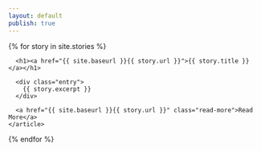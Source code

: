 ```yaml
--- 
layout: default
publish: true
---
```


<div class="stories">
  {% for story in site.stories %}
    <article class="story">

      <h1><a href="{{ site.baseurl }}{{ story.url }}">{{ story.title }}</a></h1>

      <div class="entry">
        {{ story.excerpt }}
      </div>

      <a href="{{ site.baseurl }}{{ story.url }}" class="read-more">Read More</a>
    </article>
  {% endfor %}
</div>
